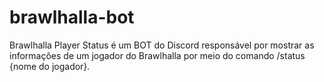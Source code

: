 # brawlhalla-bot
Brawlhalla Player Status é um BOT do Discord responsável por mostrar as informações de um jogador do Brawlhalla por meio do comando /status {nome do jogador}.
